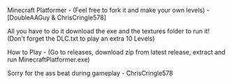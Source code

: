 Minecraft Platformer - (Feel free to fork it and make your own levels) - [DoubleAAGuy & ChrisCringle578]

All you have to do it download the exe and the textures folder to run it! (Don't forget the DLC.txt to play an extra 10 Levels)

How to Play - (Go to releases, download zip from latest release, extract and run MinecraftPlatformer.exe)

Sorry for the ass beat during gameplay - ChrisCringle578